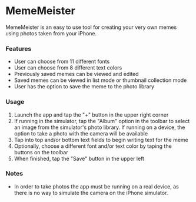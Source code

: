 # MemeMeister

MemeMeister is an easy to use tool for creating your very own memes using photos taken from your iPhone.

### Features
- User can choose from 11 different fonts
- User can choose from 8 different text colors
- Previously saved memes can be viewed and edited
- Saved memes can be viewed in list mode or thumbnail collection mode
- User has the option to save the meme to the photo library

### Usage
1. Launch the app and tap the "+" button in the upper right corner
2. If running in the simulator, tap the "Album" option in the toolbar to select an image from the simulator's photo library. If running on a device, the option to take a photo with the camera will be available
3. Tap into top and/or bottom text fields to begin writing text for the meme
4. Optionally, choose a different font and/or text color by taping the buttons on the toolbar
5. When finished, tap the "Save" button in the upper left

### Notes
- In order to take photos the app must be running on a real device, as there is no way to simulate the camera on the iPhone simulator.
